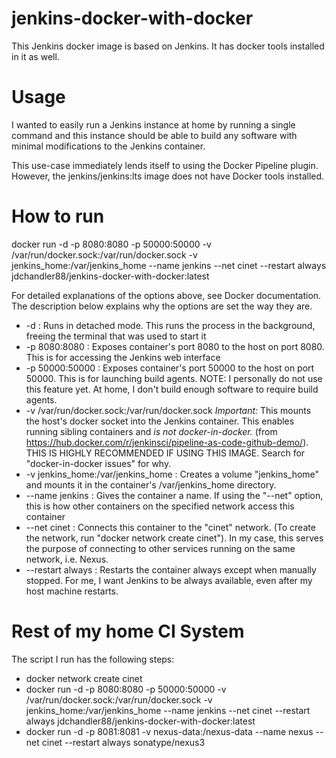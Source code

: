 # jenkins-docker-with-docker
This Jenkins docker image is based on Jenkins. It has docker tools installed in it as well.

# Usage
I wanted to easily run a Jenkins instance at home by running a single command and this instance should be able to build any software with minimal modifications to the Jenkins container. 

This use-case immediately lends itself to using the Docker Pipeline plugin. However, the jenkins/jenkins:lts image does not have Docker tools installed.

# How to run
docker run -d -p 8080:8080 -p 50000:50000 -v /var/run/docker.sock:/var/run/docker.sock -v jenkins_home:/var/jenkins_home --name jenkins --net cinet --restart always jdchandler88/jenkins-docker-with-docker:latest

For detailed explanations of the options above, see Docker documentation. The description below explains why the options are set the way they are.

* -d : Runs in detached mode. This runs the process in the background, freeing the terminal that was used to start it
* -p 8080:8080 : Exposes container's port 8080 to the host on port 8080. This is for accessing the Jenkins web interface
* -p 50000:50000 : Exposes container's port 50000 to the host on port 50000. This is for launching build agents. NOTE: I personally do not use this feature yet. At home, I don't build enough software to require build agents.
* -v /var/run/docker.sock:/var/run/docker.sock *Important:* This mounts the host's docker socket into the Jenkins container. This enables running sibling containers and *is not docker-in-docker.* (from https://hub.docker.com/r/jenkinsci/pipeline-as-code-github-demo/). THIS IS HIGHLY RECOMMENDED IF USING THIS IMAGE. Search for "docker-in-docker issues" for why.
* -v jenkins_home:/var/jenkins_home : Creates a volume "jenkins_home" and mounts it in the container's /var/jenkins_home directory.
* --name jenkins : Gives the container a name. If using the "--net" option, this is how other containers on the specified network access this container
* --net cinet : Connects this container to the "cinet" network. (To create the network, run "docker network create cinet"). In my case, this serves the purpose of connecting to other services running on the same network, i.e. Nexus.
* --restart always : Restarts the container always except when manually stopped. For me, I want Jenkins to be always available, even after my host machine restarts.


# Rest of my home CI System

The script I run has the following steps: 

* docker network create cinet
* docker run -d -p 8080:8080 -p 50000:50000 -v /var/run/docker.sock:/var/run/docker.sock -v jenkins_home:/var/jenkins_home --name jenkins --net cinet --restart always jdchandler88/jenkins-docker-with-docker:latest
* docker run -d -p 8081:8081 -v nexus-data:/nexus-data --name nexus --net cinet --restart always sonatype/nexus3
